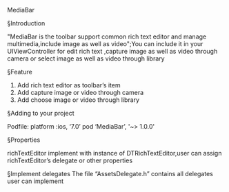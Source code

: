 MediaBar

§Introduction

"MediaBar is the toolbar support common rich text editor and manage multimedia,include image as well as video";You can include it in your UIViewController for edit rich text ,capture image as well as video through camera or select image as well as video through library

§Feature

1.	Add rich text editor as toolbar’s item
2.	Add capture image or video through camera
3.	Add choose image or video through library

§Adding to your  project

Podfile:
platform :ios, ‘7.0’
pod ‘MediaBar’, '~> 1.0.0'

§Properties

richTextEditor
implement with instance of DTRichTextEditor,user can assign richTextEditor’s delegate or other properties

§Implement delegates
The file “AssetsDelegate.h” contains all delegates user can implement
